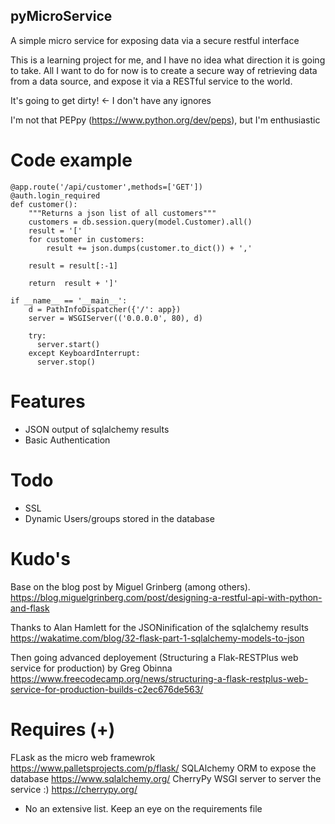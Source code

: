 ## pyMicroService
A simple micro service for exposing data via a secure restful interface

This is a learning project for me, and I have no idea what direction it is going to take. All I want to do for now is to create a secure way of retrieving data from a data source, and expose it via a RESTful service to the world. 

It's going to get dirty! <- I don't have any ignores

I'm not that PEPpy (https://www.python.org/dev/peps), but I'm enthusiastic 

# Code example

    @app.route('/api/customer',methods=['GET'])
    @auth.login_required
    def customer():
        """Returns a json list of all customers"""
        customers = db.session.query(model.Customer).all()
        result = '['
        for customer in customers:
            result += json.dumps(customer.to_dict()) + ','
    
        result = result[:-1]    
    
        return  result + ']'
    
    if __name__ == '__main__':
        d = PathInfoDispatcher({'/': app})
        server = WSGIServer(('0.0.0.0', 80), d)
    
        try:
          server.start()
        except KeyboardInterrupt:
          server.stop()

# Features
* JSON output of sqlalchemy results
* Basic Authentication

# Todo
* SSL
* Dynamic Users/groups stored in the database

# Kudo's
Base on the blog post by Miguel Grinberg (among others).
https://blog.miguelgrinberg.com/post/designing-a-restful-api-with-python-and-flask 


Thanks to Alan Hamlett for the JSONinification of the sqlalchemy results
https://wakatime.com/blog/32-flask-part-1-sqlalchemy-models-to-json 

Then going advanced deployement (Structuring a Flak-RESTPlus web service for production) by Greg Obinna
https://www.freecodecamp.org/news/structuring-a-flask-restplus-web-service-for-production-builds-c2ec676de563/ 

# Requires (+)
FLask as the micro web framewrok https://www.palletsprojects.com/p/flask/ 
SQLAlchemy ORM to expose the database https://www.sqlalchemy.org/ 
CherryPy WSGI server to server the service :) https://cherrypy.org/ 


+ No an extensive list. Keep an eye on the requirements file


